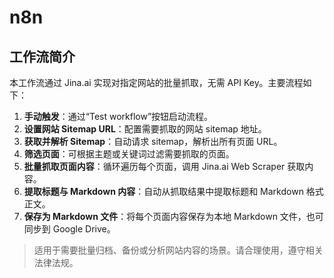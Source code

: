 # n8n

## 工作流简介

本工作流通过 Jina.ai 实现对指定网站的批量抓取，无需 API Key。主要流程如下：

1. **手动触发**：通过“Test workflow”按钮启动流程。
2. **设置网站 Sitemap URL**：配置需要抓取的网站 sitemap 地址。
3. **获取并解析 Sitemap**：自动请求 sitemap，解析出所有页面 URL。
4. **筛选页面**：可根据主题或关键词过滤需要抓取的页面。
5. **批量抓取页面内容**：循环遍历每个页面，调用 Jina.ai Web Scraper 获取内容。
6. **提取标题与 Markdown 内容**：自动从抓取结果中提取标题和 Markdown 格式正文。
7. **保存为 Markdown 文件**：将每个页面内容保存为本地 Markdown 文件，也可同步到 Google Drive。

> 适用于需要批量归档、备份或分析网站内容的场景。请合理使用，遵守相关法律法规。